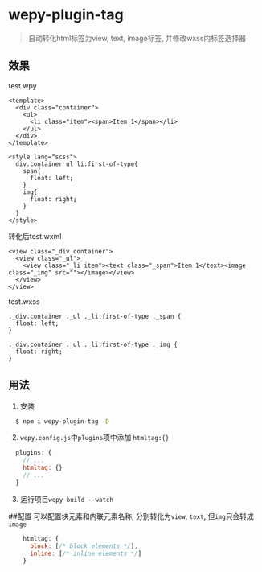 # wepy-plugin-tag
> 自动转化html标签为view, text, image标签, 并修改wxss内标签选择器

## 效果
test.wpy
```
<template>
  <div class="container">
    <ul>
      <li class="item"><span>Item 1</span></li>
    </ul>
  </div>
</template>

<style lang="scss">
  div.container ul li:first-of-type{
    span{
      float: left;
    }
    img{
      float: right;
    }
  }
</style>
```

转化后test.wxml
```
<view class="_div container">
  <view class="_ul">
    <view class="_li item"><text class="_span">Item 1</text><image class="_img" src=""></image></view>
  </view>
</view>
```

test.wxss
```
._div.container ._ul ._li:first-of-type ._span {
  float: left;
}

._div.container ._ul ._li:first-of-type ._img {
  float: right;
}
```

## 用法
1. 安装
```bash
  $ npm i wepy-plugin-tag -D
```

2. `wepy.config.js`中`plugins`项中添加 `htmltag:{}`
```javascript
  plugins: {
    // ...
    htmltag: {}
    // ...
  }
```

3. 运行项目`wepy build --watch`

##配置
可以配置块元素和内联元素名称, 分别转化为`view`, `text`, 但`img`只会转成`image`
```javascript
    htmltag: {
      block: [/* block elements */],
      inline: [/* inline elements */]
    }
```

